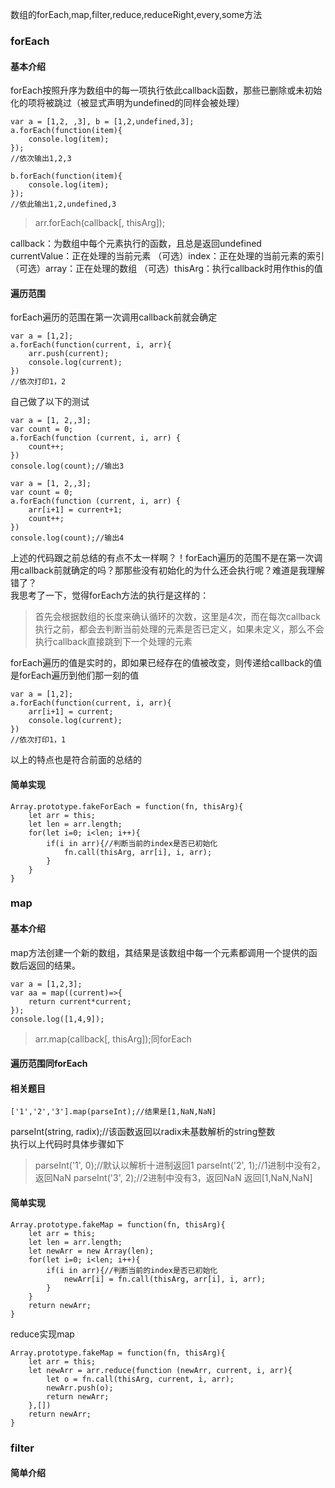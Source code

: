 数组的forEach,map,filter,reduce,reduceRight,every,some方法
### forEach
#### 基本介绍
forEach按照升序为数组中的每一项执行依此callback函数，那些已删除或未初始化的项将被跳过（被显式声明为undefined的同样会被处理）
```
var a = [1,2, ,3], b = [1,2,undefined,3];
a.forEach(function(item){
    console.log(item);
});
//依次输出1,2,3

b.forEach(function(item){
    console.log(item);
});
//依此输出1,2,undefined,3
```
> arr.forEach(callback[, thisArg]);   

callback：为数组中每个元素执行的函数，且总是返回undefined   
    currentValue：正在处理的当前元素
    （可选）index：正在处理的当前元素的索引
    （可选）array：正在处理的数组
（可选）thisArg：执行callback时用作this的值
#### 遍历范围
forEach遍历的范围在第一次调用callback前就会确定
```
var a = [1,2];
a.forEach(function(current, i, arr){
    arr.push(current);
    console.log(current);
})
//依次打印1，2
```
自己做了以下的测试
```
var a = [1, 2,,3];
var count = 0;
a.forEach(function (current, i, arr) {
    count++;
})
console.log(count);//输出3

var a = [1, 2,,3];
var count = 0;
a.forEach(function (current, i, arr) {
    arr[i+1] = current+1;
    count++;
})
console.log(count);//输出4
```
上述的代码跟之前总结的有点不太一样啊？！forEach遍历的范围不是在第一次调用callback前就确定的吗？那那些没有初始化的为什么还会执行呢？难道是我理解错了？   
我思考了一下，觉得forEach方法的执行是这样的：
> 首先会根据数组的长度来确认循环的次数，这里是4次，而在每次callback执行之前，都会去判断当前处理的元素是否已定义，如果未定义，那么不会执行callback直接跳到下一个处理的元素

forEach遍历的值是实时的，即如果已经存在的值被改变，则传递给callback的值是forEach遍历到他们那一刻的值
```
var a = [1,2];
a.forEach(function(current, i, arr){
    arr[i+1] = current;
    console.log(current);
})
//依次打印1，1
```
以上的特点也是符合前面的总结的
#### 简单实现
```
Array.prototype.fakeForEach = function(fn, thisArg){
    let arr = this;
    let len = arr.length;
    for(let i=0; i<len; i++){
        if(i in arr){//判断当前的index是否已初始化
            fn.call(thisArg, arr[i], i, arr);
        }
    }
}
```

### map
#### 基本介绍
map方法创建一个新的数组，其结果是该数组中每一个元素都调用一个提供的函数后返回的结果。
```
var a = [1,2,3];
var aa = map((current)=>{
    return current*current;
});
console.log([1,4,9]);
```
> arr.map(callback[, thisArg]);同forEach   
#### 遍历范围同forEach
#### 相关题目
```
['1','2','3'].map(parseInt);//结果是[1,NaN,NaN]   
```
parseInt(string, radix);//该函数返回以radix未基数解析的string整数   
执行以上代码时具体步骤如下
> parseInt('1', 0);//默认以解析十进制返回1
> parseInt('2', 1);//1进制中没有2，返回NaN
> parseInt('3', 2);//2进制中没有3，返回NaN
> 返回[1,NaN,NaN]

#### 简单实现
```
Array.prototype.fakeMap = function(fn, thisArg){
    let arr = this;
    let len = arr.length;
    let newArr = new Array(len);
    for(let i=0; i<len; i++){
        if(i in arr){//判断当前的index是否已初始化
            newArr[i] = fn.call(thisArg, arr[i], i, arr);
        }
    }
    return newArr;
}
```
reduce实现map
```
Array.prototype.fakeMap = function(fn, thisArg){
    let arr = this;
    let newArr = arr.reduce(function (newArr, current, i, arr){
        let o = fn.call(thisArg, current, i, arr);
        newArr.push(o);
        return newArr;
    },[])
    return newArr;
}
```

### filter
#### 简单介绍
